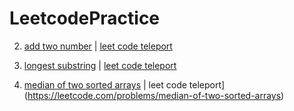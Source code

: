 # LeetcodePractice

2. [add two number](https://github.com/ramenwang/LeetcodePractice/blob/master/addTwoNumbers.py)  | [leet code teleport](https://leetcode.com/problems/add-two-numbers/)

3. [longest substring](https://github.com/ramenwang/LeetcodePractice/blob/master/longest-substring-without-repeating-characters.py) | [leet code teleport](https://leetcode.com/problems/longest-substring-without-repeating-characters/)

4. [median of two sorted arrays](https://github.com/ramenwang/LeetcodePractice/blob/master/median-of-two-sorted-arrays.py) | leet code teleport](https://leetcode.com/problems/median-of-two-sorted-arrays)
